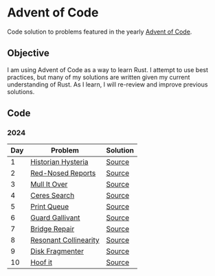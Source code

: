 # Advent of Code

Code solution to problems featured in the yearly [Advent of Code](https://adventofcode.com/).

## Objective
I am using Advent of Code as a way to learn Rust. I attempt to use best practices, but many of my solutions are written given my current understanding of Rust. As I learn, I will re-review and improve previous solutions.

## Code
### 2024
| Day | Problem | Solution |
| --- | ------- | -------- |
| 1   | [Historian Hysteria](https://adventofcode.com/2024/day/1) | [Source](src/year2024/day01.rs) |
| 2   | [Red-Nosed Reports](https://adventofcode.com/2024/day/2) | [Source](src/year2024/day02.rs) |
| 3   | [Mull It Over](https://adventofcode.com/2024/day/3) | [Source](src/year2024/day03.rs) |
| 4   | [Ceres Search](https://adventofcode.com/2024/day/4) | [Source](src/year2024/day04.rs) |
| 5   | [Print Queue](https://adventofcode.com/2024/day/5) | [Source](src/year2024/day05.rs) |
| 6   | [Guard Gallivant](https://adventofcode.com/2024/day/6) | [Source](src/year2024/day06.rs) |
| 7   | [Bridge Repair](https://adventofcode.com/2024/day/7) | [Source](src/year2024/day07.rs) |
| 8   | [Resonant Collinearity](https://adventofcode.com/2024/day/8) | [Source](src/year2024/day08.rs) |
| 9   | [Disk Fragmenter](https://adventofcode.com/2024/day/9) | [Source](src/year2024/day09.rs) |
| 10  | [Hoof it](https://adventofcode.com/2024/day/10) | [Source](src/year2024/day10.rs) |